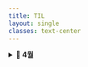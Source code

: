 ```yaml
---
title: TIL
layout: single
classes: text-center
---
```



<details>
  <summary><strong>📅 4월</strong></summary>
  
  <details>
    <summary><strong>[week 1] 2025.04.24 - 2025.04.25</strong></summary>

      <a href="/2025/04/24/til-w1-basic.html">2025.04.24(목)</a><br>
      <a href="/2025/04/25/til-w1-modules.html">2025.04.25(금)</a><br>

  </details>

  <details>
    <summary><strong>[week 2] 2025.04.28 - 2025.05.02</strong></summary>

      <a href="/2025/04/28/til-w2-oop.html">2025.04.28(월)</a><br>

  </details>

  <details>
    <summary><strong>[week 3] 2025.05.07 ~ 2025.05.09</strong></summary>

      <a href="/2025/05/07-til-w1-basic.html">2025.05.07(수)</a><br>

  </details>
  
</details>
